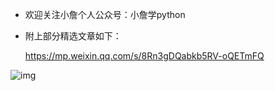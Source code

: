 - 欢迎关注小詹个人公众号：小詹学python

- 附上部分精选文章如下：

  https://mp.weixin.qq.com/s/8Rn3gDQabkb5RV-oQETmFQ

![img](https://static001.geekbang.org/resource/image/aa/05/aa03ae570dace416127c9ccf9db8ac05.jpg) 